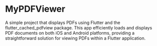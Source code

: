 # MyPDFViewer
A simple project that displays PDFs using Flutter and the flutter_cached_pdfview package. This app efficiently loads and displays PDF documents on both iOS and Android platforms, providing a straightforward solution for viewing PDFs within a Flutter application.
